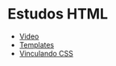 # Estudos HTML

- [Video](/front-end/html/video)
- [Templates](/front-end/html/templates)
- [Vinculando CSS](/front-end/html/vinculando-css)
